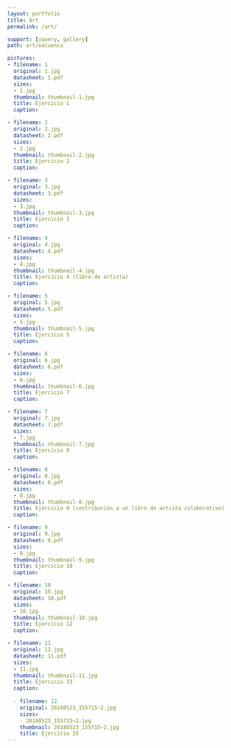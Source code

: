 ```yaml
---
layout: portfolio
title: Art
permalink: /art/

support: [jquery, gallery]
path: art/eacuenca

pictures:
- filename: 1
  original: 1.jpg
  datasheet: 1.pdf
  sizes:
  - 1.jpg
  thumbnail: thumbnail-1.jpg
  title: Ejercicio 1
  caption:

- filename: 2
  original: 2.jpg
  datasheet: 2.pdf
  sizes:
  - 2.jpg
  thumbnail: thumbnail-2.jpg
  title: Ejercicio 2
  caption:

- filename: 3
  original: 3.jpg
  datasheet: 3.pdf
  sizes:
  - 3.jpg
  thumbnail: thumbnail-3.jpg
  title: Ejercicio 3
  caption:

- filename: 4
  original: 4.jpg
  datasheet: 4.pdf
  sizes:
  - 4.jpg
  thumbnail: thumbnail-4.jpg
  title: Ejercicio 4 (libro de artista)
  caption:

- filename: 5
  original: 5.jpg
  datasheet: 5.pdf
  sizes:
  - 5.jpg
  thumbnail: thumbnail-5.jpg
  title: Ejercicio 5
  caption:

- filename: 6
  original: 6.jpg
  datasheet: 6.pdf
  sizes:
  - 6.jpg
  thumbnail: thumbnail-6.jpg
  title: Ejercicio 7
  caption:

- filename: 7
  original: 7.jpg
  datasheet: 7.pdf
  sizes:
  - 7.jpg
  thumbnail: thumbnail-7.jpg
  title: Ejercicio 8
  caption:

- filename: 8
  original: 8.jpg
  datasheet: 8.pdf
  sizes:
  - 8.jpg
  thumbnail: thumbnail-8.jpg
  title: Ejercicio 9 (contribución a un libro de artista colaborativo)
  caption:

- filename: 9
  original: 9.jpg
  datasheet: 9.pdf
  sizes:
  - 9.jpg
  thumbnail: thumbnail-9.jpg
  title: Ejercicio 10
  caption:

- filename: 10
  original: 10.jpg
  datasheet: 10.pdf
  sizes:
  - 10.jpg
  thumbnail: thumbnail-10.jpg
  title: Ejercicio 12
  caption:

- filename: 11
  original: 11.jpg
  datasheet: 11.pdf
  sizes:
  - 11.jpg
  thumbnail: thumbnail-11.jpg
  title: Ejercicio 13
  caption:
  
  - filename: 12
    original: 20180523_155715~2.jpg
    sizes:
    - 20180523_155715~2.jpg
    thumbnail: 20180523_155715~2.jpg
    title: Ejercicio 15
---
```

